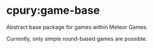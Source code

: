 cpury:game-base
===============

Abstract base package for games within Meteor Games.

Currently, only simple round-based games are possible.

